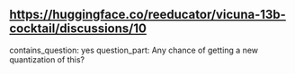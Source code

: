 ## https://huggingface.co/reeducator/vicuna-13b-cocktail/discussions/10

contains_question: yes
question_part: Any chance of getting a new quantization of this?